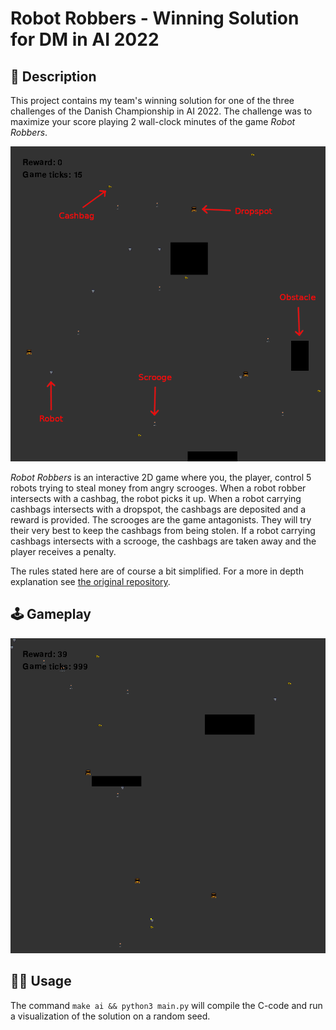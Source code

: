 # Robot Robbers - Winning Solution for DM in AI 2022

## 📝 Description

This project contains my team's winning solution for one of the three challenges of the Danish Championship in AI 2022. The challenge was to maximize your score playing 2 wall-clock minutes of the game *Robot Robbers*.

![](images/game_example.png)

*Robot Robbers* is an interactive 2D game where you, the player, control 5 robots trying to steal money from angry scrooges. When a robot robber intersects with a cashbag, the robot picks it up. When a robot carrying cashbags intersects with a dropspot, the cashbags are deposited and a reward is provided. The scrooges are the game antagonists. They will try their very best to keep the cashbags from being stolen. If a robot carrying cashbags intersects with a scrooge, the cashbags are taken away and the player receives a penalty.

The rules stated here are of course a bit simplified. For a more in depth explanation see [the original repository](https://github.com/amboltio/DM-i-AI-2022/tree/main/robot-robbers).

## 🕹️ Gameplay
![](images/gameplay.gif)


## 🏄‍♂️ Usage

The command `make ai && python3 main.py` will compile the C-code and run a visualization of the solution on a random seed.
